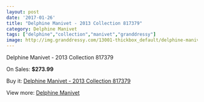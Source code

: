 ```yaml
---
layout: post
date: '2017-01-26'
title: "Delphine Manivet - 2013 Collection 817379"
category: Delphine Manivet
tags: ["delphine","collection","manivet","granddressy"]
image: http://img.granddressy.com/13001-thickbox_default/delphine-manivet-2013-collection-817379.jpg
---
```

Delphine Manivet - 2013 Collection 817379

On Sales: **$273.99**
<a href="https://www.granddressy.com/en/delphine-manivet/12069-delphine-manivet-2013-collection-817379.html"><amp-img layout="responsive" width="600" height="600" src="//img.granddressy.com/13001-thickbox_default/delphine-manivet-2013-collection-817379.jpg" alt="Delphine Manivet - 2013 Collection 817379 0" /></a>

Buy it: [Delphine Manivet - 2013 Collection 817379](https://www.granddressy.com/en/delphine-manivet/12069-delphine-manivet-2013-collection-817379.html "Delphine Manivet - 2013 Collection 817379")

View more: [Delphine Manivet](https://www.granddressy.com/en/56-delphine-manivet "Delphine Manivet")